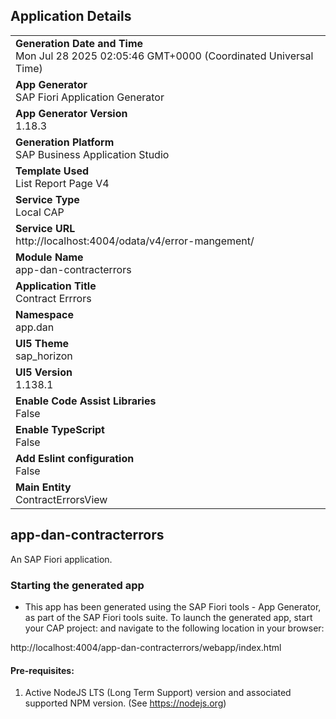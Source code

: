 ## Application Details
|               |
| ------------- |
|**Generation Date and Time**<br>Mon Jul 28 2025 02:05:46 GMT+0000 (Coordinated Universal Time)|
|**App Generator**<br>SAP Fiori Application Generator|
|**App Generator Version**<br>1.18.3|
|**Generation Platform**<br>SAP Business Application Studio|
|**Template Used**<br>List Report Page V4|
|**Service Type**<br>Local CAP|
|**Service URL**<br>http://localhost:4004/odata/v4/error-mangement/|
|**Module Name**<br>app-dan-contracterrors|
|**Application Title**<br>Contract Errrors|
|**Namespace**<br>app.dan|
|**UI5 Theme**<br>sap_horizon|
|**UI5 Version**<br>1.138.1|
|**Enable Code Assist Libraries**<br>False|
|**Enable TypeScript**<br>False|
|**Add Eslint configuration**<br>False|
|**Main Entity**<br>ContractErrorsView|

## app-dan-contracterrors

An SAP Fiori application.

### Starting the generated app

-   This app has been generated using the SAP Fiori tools - App Generator, as part of the SAP Fiori tools suite.  To launch the generated app, start your CAP project:  and navigate to the following location in your browser:

http://localhost:4004/app-dan-contracterrors/webapp/index.html

#### Pre-requisites:

1. Active NodeJS LTS (Long Term Support) version and associated supported NPM version.  (See https://nodejs.org)


